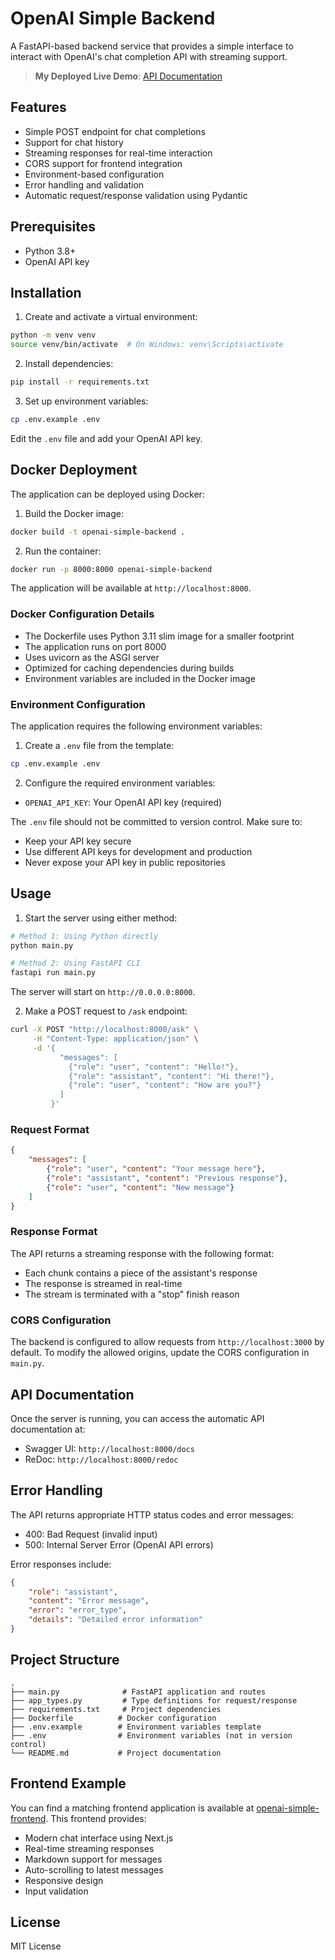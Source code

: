 # OpenAI Simple Backend

A FastAPI-based backend service that provides a simple interface to interact with OpenAI's chat completion API with streaming support.

> **My Deployed Live Demo**: [API Documentation](http://openai-simple-backend-production.up.railway.app/docs)

## Features

- Simple POST endpoint for chat completions
- Support for chat history
- Streaming responses for real-time interaction
- CORS support for frontend integration
- Environment-based configuration
- Error handling and validation
- Automatic request/response validation using Pydantic

## Prerequisites

- Python 3.8+
- OpenAI API key

## Installation

1. Create and activate a virtual environment:
```bash
python -m venv venv
source venv/bin/activate  # On Windows: venv\Scripts\activate
```

2. Install dependencies:
```bash
pip install -r requirements.txt
```

3. Set up environment variables:
```bash
cp .env.example .env
```
Edit the `.env` file and add your OpenAI API key.

## Docker Deployment

The application can be deployed using Docker:

1. Build the Docker image:
```bash
docker build -t openai-simple-backend .
```

2. Run the container:
```bash
docker run -p 8000:8000 openai-simple-backend
```

The application will be available at `http://localhost:8000`.

### Docker Configuration Details
- The Dockerfile uses Python 3.11 slim image for a smaller footprint
- The application runs on port 8000
- Uses uvicorn as the ASGI server
- Optimized for caching dependencies during builds
- Environment variables are included in the Docker image

### Environment Configuration
The application requires the following environment variables:

1. Create a `.env` file from the template:
```bash
cp .env.example .env
```

2. Configure the required environment variables:
- `OPENAI_API_KEY`: Your OpenAI API key (required)

The `.env` file should not be committed to version control. Make sure to:
- Keep your API key secure
- Use different API keys for development and production
- Never expose your API key in public repositories

## Usage

1. Start the server using either method:

```bash
# Method 1: Using Python directly
python main.py

# Method 2: Using FastAPI CLI
fastapi run main.py
```

The server will start on `http://0.0.0.0:8000`.

2. Make a POST request to `/ask` endpoint:

```bash
curl -X POST "http://localhost:8000/ask" \
     -H "Content-Type: application/json" \
     -d '{
           "messages": [
             {"role": "user", "content": "Hello!"},
             {"role": "assistant", "content": "Hi there!"},
             {"role": "user", "content": "How are you?"}
           ]
         }'
```

### Request Format

```json
{
    "messages": [
        {"role": "user", "content": "Your message here"},
        {"role": "assistant", "content": "Previous response"},
        {"role": "user", "content": "New message"}
    ]
}
```

### Response Format

The API returns a streaming response with the following format:
- Each chunk contains a piece of the assistant's response
- The response is streamed in real-time
- The stream is terminated with a "stop" finish reason

### CORS Configuration

The backend is configured to allow requests from `http://localhost:3000` by default. To modify the allowed origins, update the CORS configuration in `main.py`.

## API Documentation

Once the server is running, you can access the automatic API documentation at:
- Swagger UI: `http://localhost:8000/docs`
- ReDoc: `http://localhost:8000/redoc`

## Error Handling

The API returns appropriate HTTP status codes and error messages:
- 400: Bad Request (invalid input)
- 500: Internal Server Error (OpenAI API errors)

Error responses include:
```json
{
    "role": "assistant",
    "content": "Error message",
    "error": "error_type",
    "details": "Detailed error information"
}
```

## Project Structure

```
.
├── main.py              # FastAPI application and routes
├── app_types.py         # Type definitions for request/response
├── requirements.txt     # Project dependencies
├── Dockerfile          # Docker configuration
├── .env.example        # Environment variables template
├── .env                # Environment variables (not in version control)
└── README.md           # Project documentation
```

## Frontend Example

You can find a matching frontend application is available at [openai-simple-frontend](https://github.com/AurelioAquino92/openai-simple-frontend). This frontend provides:

- Modern chat interface using Next.js
- Real-time streaming responses
- Markdown support for messages
- Auto-scrolling to latest messages
- Responsive design
- Input validation

## License

MIT License 